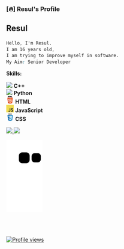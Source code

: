 ### [🔥] Resul's Profile

## Resul

```css
Hello, I'm Resul. 
I am 16 years old, 
I am trying to improve myself in software.
My Aim: Senior Developer
```
 
**Skills:**  

<code><img height="20" src="https://e7.pngegg.com/pngimages/46/626/png-clipart-c-logo-the-c-programming-language-computer-icons-computer-programming-source-code-programming-miscellaneous-template.png"></code> **C++** <br>
<code><img height="20" src="https://upload.wikimedia.org/wikipedia/commons/thumb/c/c3/Python-logo-notext.svg/1200px-Python-logo-notext.svg.png"></code> **Python** <br>
<code><img height="20" src="https://raw.githubusercontent.com/github/explore/5c058a388828bb5fde0bcafd4bc867b5bb3f26f3/topics/html/html.png"></code> **HTML** <br>
<code><img height="20" src="https://raw.githubusercontent.com/github/explore/80688e429a7d4ef2fca1e82350fe8e3517d3494d/topics/javascript/javascript.png"></code> **JavaScript**<br> 
<code><img height="20" src="https://raw.githubusercontent.com/github/explore/80688e429a7d4ef2fca1e82350fe8e3517d3494d/topics/css/css.png"></code> **CSS**

<div>
  <a href="https://github.com/R3sull">
  <img height="180em" src="https://github-readme-stats.vercel.app/api?username=ResuIl&show_icons=true&theme=dracula&include_all_commits=true&count_private=true"/>
  <img height="180em" src="https://github-readme-stats.vercel.app/api/top-langs/?username=ResuIl&layout=compact&langs_count=7&theme=dracula"/>
</div>

![Snake animation](https://github.com/rafaballerini/rafaballerini/blob/output/github-contribution-grid-snake.svg)
  
  <br><br>


![Profile views](https://gpvc.arturio.dev/ResuIl)  
